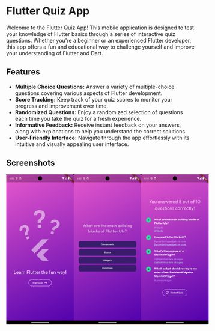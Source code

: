 # Flutter Quiz App

Welcome to the Flutter Quiz App! This mobile application is designed to test your knowledge of Flutter basics through a series of interactive quiz questions. Whether you're a beginner or an experienced Flutter developer, this app offers a fun and educational way to challenge yourself and improve your understanding of Flutter and Dart.

## Features

- **Multiple Choice Questions:** Answer a variety of multiple-choice questions covering various aspects of Flutter development.
- **Score Tracking:** Keep track of your quiz scores to monitor your progress and improvement over time.
- **Randomized Questions:** Enjoy a randomized selection of questions each time you take the quiz for a fresh experience.
- **Informative Feedback:** Receive instant feedback on your answers, along with explanations to help you understand the correct solutions.
- **User-Friendly Interface:** Navigate through the app effortlessly with its intuitive and visually appealing user interface.

## Screenshots

<div style="width: 100%;display: flex; justify-content: space-around;">
    <img src="assets/screenshots/screenshot (1).png" alt="Alt Text" width="200" height="400">
    <img src="assets/screenshots/screenshot (2).png" alt="Alt Text" width="200" height="400">
    <img src="assets/screenshots/screenshot (3).png" alt="Alt Text" width="200" height="400">
</div>



